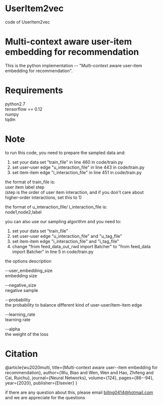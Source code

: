 # UserItem2vec
code of UserItem2vec

# Multi-context aware user-item embedding for recommendation
  This is the python implementation -- "Multi-context aware user-item embedding for recommendation".


# Requirements
python2.7  
tensorflow == 0.12  
numpy  
tqdm  


# Note
to run this code, you need to prepare the sampled data and:
1. set your data set  "train_file" in line 460 in code/train.py 
2. set user-user edge  "u_interaction_file" in line 443 in code/train.py
3. set item-item edge  "i_interaction_file" in line 451 in code/train.py

the format of train_file is:  
user item label step    
(step is the order of user item interaction, and if you don't care about higher-order interactions, set this to 1)  

the format of  u_interaction_file/ i_interaction_file is:    
node1,node2,label   
  

you can also use our sampling algorithm and you need to:  
1.  set your data set  "train_file"   
2.  set user-user edge  "u_interaction_file" and "u_tag_file"   
3.  set item-item edge "i_interaction_file" and "i_tag_file"   
4.  change "from feed_data_out_rwd import Batcher" to "from feed_data import Batcher" in line 5 in code/train.py  

the options description  
  
--user_embedding_size  
                   embedding size  
                     
--negative_size   
                  negative sample    
                    
--probability     
                  the probability to balance different kind of user-user/item-item edge  
                    
--learning_rate   
                  learning rate  
                    
--alpha           
                  the weight of the loss  
                    

  
# Citation  
@article{wu2020multi,
  title={Multi-context aware user--item embedding for recommendation},
  author={Wu, Biao and Wen, Wen and Hao, Zhifeng and Cai, Ruichu},
  journal={Neural Networks},
  volume={124},
  pages={86--94},
  year={2020},
  publisher={Elsevier}
}


  
if there are any question about this, please email billng0414@hotmail.com and we are appreciate for the questions
